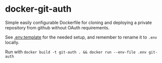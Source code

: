 # docker-git-auth

Simple easily configurable Dockerfile for cloning and deploying a private repository from github without OAuth requirements.

See [.env.template](/.env.template) for the needed setup, and remember to rename it to `.env` locally.

Run with `docker build -t git-auth . && docker run --env-file .env git-auth`
